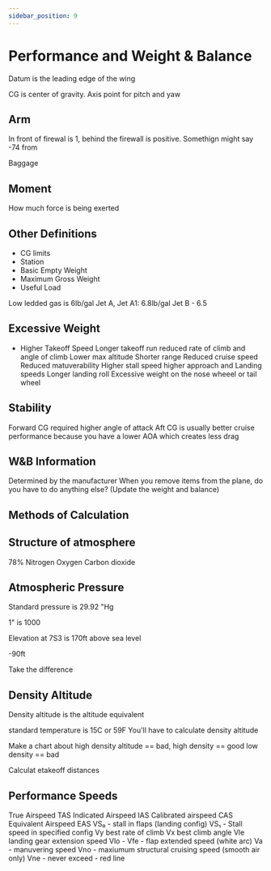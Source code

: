 ```yaml
---
sidebar_position: 9
---
```


# Performance and Weight & Balance


Datum is the leading edge of the wing

CG is center of gravity. Axis point for pitch and yaw


## Arm

In front of firewal is 1, behind the firewall is positive. Somethign might say -74 from 

Baggage

## Moment

How much force is being exerted


## Other Definitions

- CG limits
- Station
- Basic Empty Weight
- Maximum Gross Weight
- Useful Load

Low ledded gas is 6lb/gal
Jet A, Jet A1: 6.8lb/gal
Jet B - 6.5


## Excessive Weight

- Higher Takeoff Speed
Longer takeoff run
reduced rate of climb and angle of climb
Lower max altitude
Shorter range
Reduced cruise speed
Reduced matuverability
Higher stall speed
higher approach and Landing speeds
Longer landing roll
Excessive weight on the nose wheeel or tail wheel

## Stability

Forward CG required higher angle of attack
Aft CG is usually better cruise performance because you have a lower AOA which creates less drag

## W&B Information

Determined by the manufacturer
When you remove items from the plane, do you have to do anything else? (Update the weight and balance)

## Methods of Calculation

##

## Structure of atmosphere

78% Nitrogen
Oxygen
Carbon dioxide


## Atmospheric Pressure

Standard pressure is 29.92 "Hg

1" is 1000


Elevation at 7S3 is 170ft above sea level

-90ft

Take the difference

## Density Altitude

Density altitude is the altitude equivalent 


standard temperature is 15C or 59F
You'll have to calculate density altitude 

Make a chart about high density altitude == bad,
high density == good
low density == bad


Calculat etakeoff distances

## Performance Speeds

True Airspeed TAS
Indicated Airspeed IAS
Calibrated airspeed CAS
Equivalent Airspeed EAS
VS₀ - stall in flaps (landing config)
VS₁ - Stall speed in specified config
Vy best rate of climb
Vx best climb angle
Vle landing gear extension speed
Vlo - 
Vfe - flap extended speed (white arc)
Va - manuvering speed
Vno - maxiumum structural cruising speed (smooth air only)
Vne - never exceed - red line

